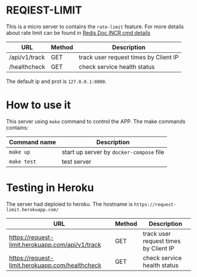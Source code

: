 # REQIEST-LIMIT

This is a micro server to contains the `rate-limit` feature. For more details about rate limit can be found in [Redis Doc INCR cmd details](https://redis.io/commands/incr)

| URL | Method | Description |
|-----|--------|-------------|
|/api/v1/track| GET | track user request times by Client IP|
|/healthcheck| GET | check service health status|

The default ip and prot is `127.0.0.1:8000`.

# How to use it

This server using `make` command to control the APP. The make commands contains:

| Command name | Description |
|-------------|-------------|
| `make up` | start up server by `docker-compose` file|
|`make test`| test server|

# Testing in Heroku

The server had deploied to heroku. The hostname is `https://request-limit.herokuapp.com/`

| URL | Method |Description |
|-------------|------------|-------------|
| https://request-limit.herokuapp.com/api/v1/track | GET | track user request times by Client IP|
| https://request-limit.herokuapp.com/healthcheck | GET | check service health status|
